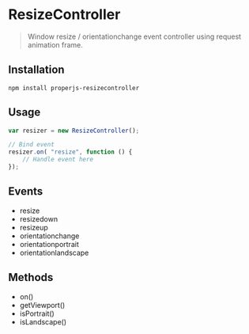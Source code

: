 ResizeController
================

> Window resize / orientationchange event controller using request animation frame.



## Installation

```shell
npm install properjs-resizecontroller
```


## Usage
```javascript
var resizer = new ResizeController();

// Bind event
resizer.on( "resize", function () {
    // Handle event here
});
```



## Events
- resize
- resizedown
- resizeup
- orientationchange
- orientationportrait
- orientationlandscape



## Methods
- on()
- getViewport()
- isPortrait()
- isLandscape()